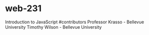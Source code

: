 
# web-231
Introduction to JavaScript
#contributors
Professor Krasso - Bellevue University
Timothy Wilson - Bellevue University

